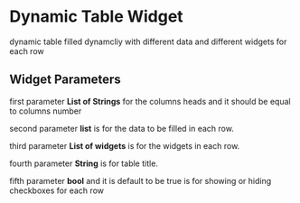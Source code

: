 # Dynamic Table Widget

dynamic table filled dynamcliy with different data and different widgets for each row

## Widget Parameters
 
 first parameter **List of Strings** for the columns heads and it should be equal to columns number

 second parameter **list** is for the data to be filled in each row.

 third parameter **List of widgets** is for the widgets in each row.

 fourth parameter **String** is for table title.

 fifth parameter **bool** and it is default to be true is for showing or hiding checkboxes for each row
